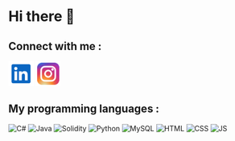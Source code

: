 # Hi there 👋

## Connect with me : 

<a title="LinkedIn" href="https://www.linkedin.com/in/emilienmarotta"><img src="./img/linkedin.svg" alt="LinkedIn" width="50px"/></a>   <a title="Instagram" href="https://instagram.com/emilienmrta"><img src="./img/instagram.svg" alt="Instagram" width="50px"/></a>

## My programming languages :

 <img title="C#" width="50px" src="https://cdn.jsdelivr.net/gh/devicons/devicon@latest/icons/csharp/csharp-original.svg" />    <img title="Java" width="50px" src="https://cdn.jsdelivr.net/gh/devicons/devicon@latest/icons/java/java-original.svg" />   <img title="Solidity" width="50px" src="https://cdn.jsdelivr.net/gh/devicons/devicon@latest/icons/solidity/solidity-original.svg" />   <img title="Python" width="50px" src="https://cdn.jsdelivr.net/gh/devicons/devicon@latest/icons/python/python-original.svg" />   <img title="MySQL" width="50px" src="https://cdn.jsdelivr.net/gh/devicons/devicon@latest/icons/mysql/mysql-original.svg" />   <img title="HTML" width="50px" src="https://cdn.jsdelivr.net/gh/devicons/devicon@latest/icons/html5/html5-original.svg" />   <img title="CSS" width="50px" src="https://cdn.jsdelivr.net/gh/devicons/devicon@latest/icons/css3/css3-original.svg" />    <img title="JS" width="50px" src="https://cdn.jsdelivr.net/gh/devicons/devicon@latest/icons/javascript/javascript-original.svg" />
